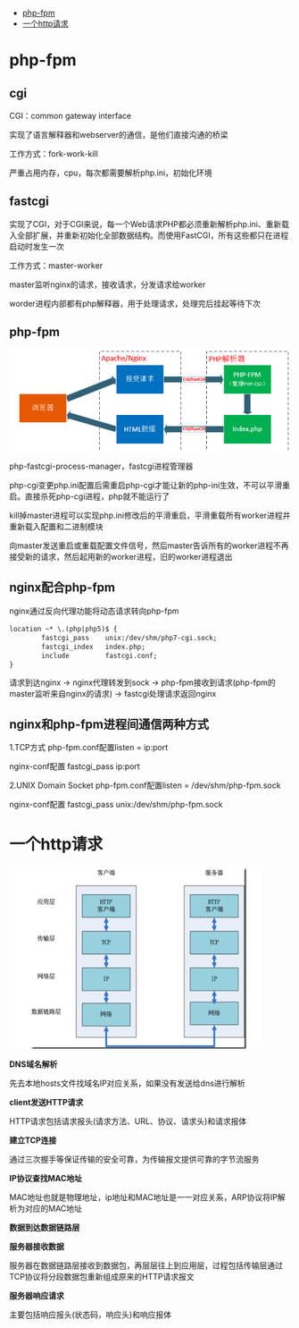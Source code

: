 <!-- GFM-TOC -->
* [php-fpm](#php-fpm)
* [一个http请求](#一个http请求)
<!-- GFM-TOC -->



# php-fpm
## cgi
CGI：common gateway interface

实现了语言解释器和webserver的通信，是他们直接沟通的桥梁

工作方式：fork-work-kill

严重占用内存，cpu，每次都需要解析php.ini，初始化环境
 
## fastcgi
实现了CGI，对于CGI来说，每一个Web请求PHP都必须重新解析php.ini、重新载入全部扩展，并重新初始化全部数据结构。而使用FastCGI，所有这些都只在进程启动时发生一次

工作方式：master-worker

master监听nginx的请求，接收请求，分发请求给worker

worder进程内部都有php解释器，用于处理请求，处理完后挂起等待下次

## php-fpm

![image](https://github.com/Wang520YY/wiki/blob/master/images/php-fpm.png)

php-fastcgi-process-manager，fastcgi进程管理器

php-cgi变更php.ini配置后需重启php-cgi才能让新的php-ini生效，不可以平滑重启。直接杀死php-cgi进程，php就不能运行了

kill掉master进程可以实现php.ini修改后的平滑重启，平滑重载所有worker进程并重新载入配置和二进制模块

向master发送重启或重载配置文件信号，然后master告诉所有的worker进程不再接受新的请求，然后起用新的worker进程，旧的worker进程退出

## nginx配合php-fpm
nginx通过反向代理功能将动态请求转向php-fpm
```
location ~* \.(php|php5)$ {
        fastcgi_pass    unix:/dev/shm/php7-cgi.sock;
        fastcgi_index   index.php;
        include         fastcgi.conf;
}
```
请求到达nginx -> nginx代理转发到sock -> php-fpm接收到请求(php-fpm的master监听来自nginx的请求) -> fastcgi处理请求返回nginx

## nginx和php-fpm进程间通信两种方式
1.TCP方式
php-fpm.conf配置listen = ip:port

nginx-conf配置 fastcgi_pass ip:port

2.UNIX Domain Socket
php-fpm.conf配置listen = /dev/shm/php-fpm.sock

nginx-conf配置 fastcgi_pass unix:/dev/shm/php-fpm.sock

# 一个http请求
![image](https://github.com/Wang520YY/wiki/blob/master/images/http.png)

**DNS域名解析**

先去本地hosts文件找域名IP对应关系，如果没有发送给dns进行解析

**client发送HTTP请求**

HTTP请求包括请求报头(请求方法、URL、协议、请求头)和请求报体

**建立TCP连接**

通过三次握手等保证传输的安全可靠，为传输报文提供可靠的字节流服务

**IP协议查找MAC地址**

MAC地址也就是物理地址，ip地址和MAC地址是一一对应关系，ARP协议将IP解析为对应的MAC地址

**数据到达数据链路层**

**服务器接收数据**

服务器在数据链路层接收到数据包，再层层往上到应用层，过程包括传输层通过TCP协议将分段数据包重新组成原来的HTTP请求报文

**服务器响应请求**

主要包括响应报头(状态码，响应头)和响应报体
